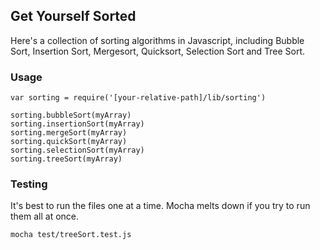 ## Get Yourself Sorted

Here's a collection of sorting algorithms in Javascript, including Bubble Sort, Insertion Sort, Mergesort, Quicksort, Selection Sort and Tree Sort.

### Usage

```
var sorting = require('[your-relative-path]/lib/sorting')

sorting.bubbleSort(myArray)
sorting.insertionSort(myArray)
sorting.mergeSort(myArray)
sorting.quickSort(myArray)
sorting.selectionSort(myArray)
sorting.treeSort(myArray)
```

### Testing

It's best to run the files one at a time. Mocha melts down if you try to run them all at once.

```
mocha test/treeSort.test.js
```
